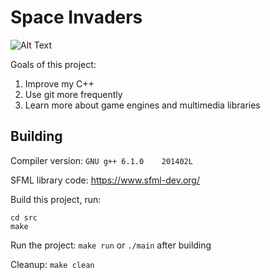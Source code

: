 # Space Invaders
![Alt Text](https://i.imgur.com/WtagaZX.gif)

Goals of this project:
1. Improve my C++
2. Use git more frequently
3. Learn more about game engines and multimedia libraries

## Building
Compiler version: `GNU g++ 6.1.0	201402L`

SFML library code: https://www.sfml-dev.org/

Build this project, run:

```
cd src
make
```
Run the project: `make run` or `./main` after building

Cleanup: `make clean`

